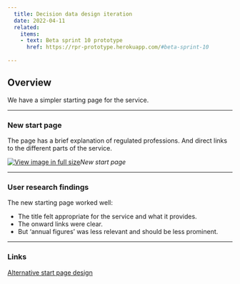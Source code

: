 ```yaml
---
  title: Decision data design iteration
  date: 2022-04-11
  related:
    items:
    - text: Beta sprint 10 prototype
      href: https://rpr-prototype.herokuapp.com/#beta-sprint-10
   
---
```


## Overview 

We have a simpler starting page for the service. 

--- 

### New start page

The page has a brief explanation of regulated professions. And direct links to the different parts of the service.


[![View image in full size](01.png)](01.png)*New start page*

--- 

### User research findings

The new starting page worked well:
* The title felt appropriate for the service and what it provides.
* The onward links were clear.
* But ‘annual figures’ was less relevant and should be less prominent.


--- 

### Links

[Alternative start page design](https://rpr-prototype.herokuapp.com/beta-sprint-5/start-page-design/design1)
